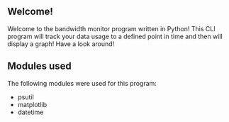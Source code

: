## Welcome!

Welcome to the bandwidth monitor program written in Python! This CLI program will track your data usage to a defined point in time and then will display a graph!
Have a look around!

## Modules used
The following modules were used for this program:
* psutil
* matplotlib
* datetime